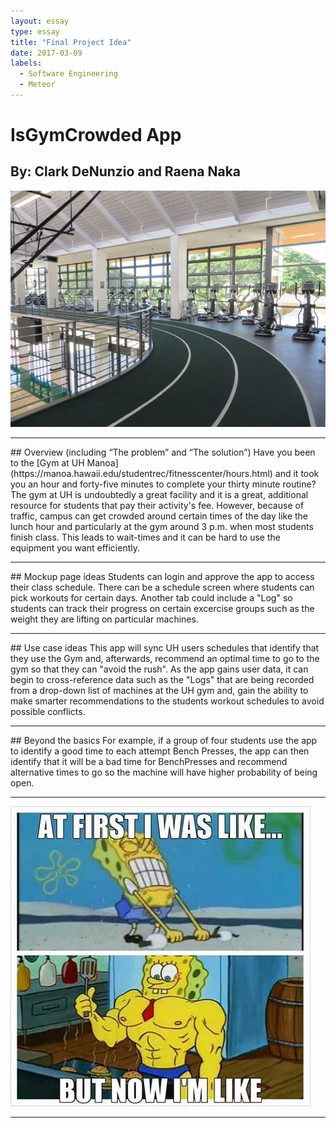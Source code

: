 ```yaml
---
layout: essay
type: essay
title: "Final Project Idea"
date: 2017-03-09
labels:
  - Software Engineering
  - Meteor
---
```


# IsGymCrowded App
## By: Clark DeNunzio and Raena Naka

<img class="ui centered medium image" src="../images/IMG_1675.jpg">

<hr>
## Overview (including “The problem” and “The solution”)
Have you been to the [Gym at UH Manoa](https://manoa.hawaii.edu/studentrec/fitnesscenter/hours.html) and it took you an hour and forty-five minutes to complete your thirty minute routine?
The gym at UH is undoubtedly a great facility and it is a great, additional resource for students that pay their activity's fee. However, because of traffic, campus can get crowded around certain times of the day like the lunch hour and particularly at the gym around 3 p.m. when most students finish class. This leads to wait-times and it can be hard to use the equipment you want efficiently.
<hr>
## Mockup page ideas
Students can login and approve the app to access their class schedule. There can be a schedule screen where students can pick workouts for certain days. Another tab could include a "Log" so students can track their progress on certain excercise groups such as the weight they are lifting on particular machines.

<hr>
## Use case ideas
This app will sync UH users schedules that identify that they use the Gym and, afterwards, recommend an optimal time to go to the gym so that they can "avoid the rush". As the app gains user data, it can begin to cross-reference data such as the "Logs" that are being recorded from a drop-down list of machines at the UH gym and, gain the ability to make smarter recommendations to the students workout schedules to avoid possible conflicts.
<hr>
## Beyond the basics
For example, if a group of four students use the app to identify a good time to each attempt Bench Presses, the app can then identify that it will be a bad time for BenchPresses and recommend alternative times to go so the machine will have higher probability of being open. 
<hr>
<img class="ui centered medium image" src="../images/spongememe.jpg">
<hr>

